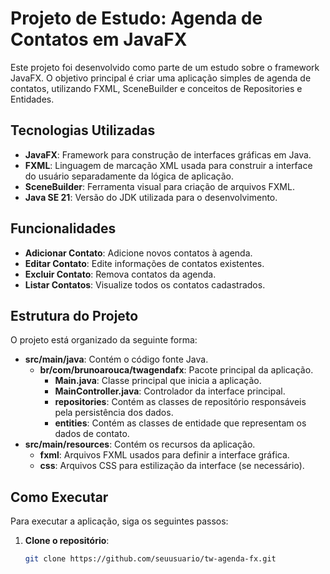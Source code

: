 # Projeto de Estudo: Agenda de Contatos em JavaFX

Este projeto foi desenvolvido como parte de um estudo sobre o framework JavaFX. O objetivo principal é criar uma aplicação simples de agenda de contatos, utilizando FXML, SceneBuilder e conceitos de Repositories e Entidades.

## Tecnologias Utilizadas

- **JavaFX**: Framework para construção de interfaces gráficas em Java.
- **FXML**: Linguagem de marcação XML usada para construir a interface do usuário separadamente da lógica de aplicação.
- **SceneBuilder**: Ferramenta visual para criação de arquivos FXML.
- **Java SE 21**: Versão do JDK utilizada para o desenvolvimento.

## Funcionalidades

- **Adicionar Contato**: Adicione novos contatos à agenda.
- **Editar Contato**: Edite informações de contatos existentes.
- **Excluir Contato**: Remova contatos da agenda.
- **Listar Contatos**: Visualize todos os contatos cadastrados.

## Estrutura do Projeto

O projeto está organizado da seguinte forma:

- **src/main/java**: Contém o código fonte Java.
    - **br/com/brunoarouca/twagendafx**: Pacote principal da aplicação.
        - **Main.java**: Classe principal que inicia a aplicação.
        - **MainController.java**: Controlador da interface principal.
        - **repositories**: Contém as classes de repositório responsáveis pela persistência dos dados.
        - **entities**: Contém as classes de entidade que representam os dados de contato.
- **src/main/resources**: Contém os recursos da aplicação.
    - **fxml**: Arquivos FXML usados para definir a interface gráfica.
    - **css**: Arquivos CSS para estilização da interface (se necessário).

## Como Executar

Para executar a aplicação, siga os seguintes passos:

1. **Clone o repositório**:
   ```bash
   git clone https://github.com/seuusuario/tw-agenda-fx.git

